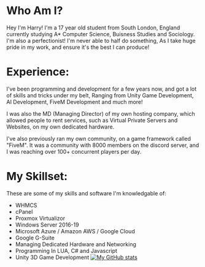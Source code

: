 # Who Am I?
Hey I'm Harry! I'm a 17 year old student from South London, England currently studying A* Computer Science, Buisness Studies and Sociology. I'm also a perfectionist! I'm never able to half do something, As I take huge pride in my work, and ensure it's the best I can produce!

# Experience:
I've been programming and development for a few years now, and got a lot of skills and tricks under my belt, Ranging from Unity Game Development, AI Development, FiveM Development and much more!

I was also the MD (Managing Director) of my own hosting company, which allowed people to rent services, such as Virtual Private Servers and Websites, on my own dedicated hardware.

I've also previously ran my own community, on a game framework called "FiveM". It was a community with 8000 members on the discord server, and I was reaching over 100+ concurrent players per day.

# My Skillset:
These are some of my skills and software I'm knowledgable of:
- WHMCS
- cPanel
- Proxmox Virtualizor
- Windows Server 2016-19
- Microsoft Azure / Amazon AWS / Google Cloud
- Google G-Suite
- Managing Dedicated Hardware and Networking
- Programming In LUA, C# and Javascript
- Unity 3D Game Development
[![My GitHub stats](https://github-readme-stats.vercel.app/api?username=harryflynn)](https://github.com/anuraghazra/github-readme-stats)
<!---
harryflynn/harryflynn is a ✨ special ✨ repository because its `README.md` (this file) appears on your GitHub profile.
You can click the Preview link to take a look at your changes.
--->
